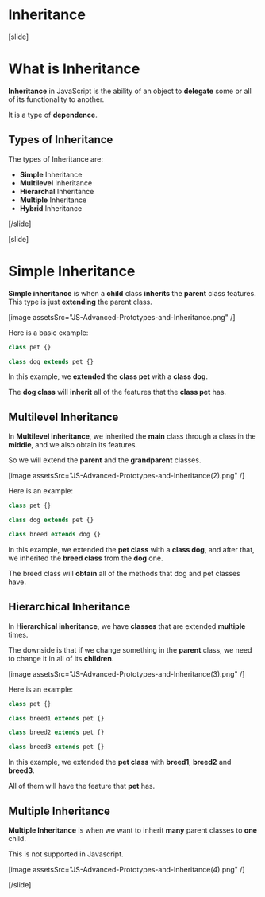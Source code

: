 # Inheritance

[slide]
# What is Inheritance

**Inheritance** in JavaScript is the ability of an object to **delegate** some or all of its functionality to another. 

It is a type of **dependence**.

## Types of Inheritance

The types of Inheritance are:

-  **Simple** Inheritance
-  **Multilevel** Inheritance
-  **Hierarchal** Inheritance
-  **Multiple** Inheritance
-  **Hybrid** Inheritance

[/slide]

[slide]
# Simple Inheritance

**Simple inheritance** is when a **child** class **inherits** the **parent** class features. This type is just **extending** the parent class.

[image assetsSrc="JS-Advanced-Prototypes-and-Inheritance.png" /]

Here is a basic example:

```js
class pet {}

class dog extends pet {}
```

In this example, we **extended** the **class pet** with a **class dog**. 

The **dog class** will **inherit** all of the features that the **class pet** has.

## Multilevel Inheritance

In **Multilevel inheritance**, we inherited the **main** class through a class in the **middle**, and we also obtain its features. 

So we will extend the **parent** and the **grandparent** classes.

[image assetsSrc="JS-Advanced-Prototypes-and-Inheritance(2).png" /]

Here is an example:

```js
class pet {}

class dog extends pet {}

class breed extends dog {}
```

In this example, we extended the **pet class** with a **class dog**, and after that, we inherited the **breed class** from the **dog** one. 

The breed class will **obtain** all of the methods that dog and pet classes have.

## Hierarchical Inheritance

In **Hierarchical inheritance**, we have **classes** that are extended **multiple** times. 

The downside is that if we change something in the **parent** class, we need to change it in all of its **children**.

[image assetsSrc="JS-Advanced-Prototypes-and-Inheritance(3).png" /]

Here is an example:

```js
class pet {}

class breed1 extends pet {}

class breed2 extends pet {}

class breed3 extends pet {}
```

In this example, we extended the **pet class** with **breed1**, **breed2** and **breed3**. 

All of them will have the feature that **pet** has.

## Multiple Inheritance

**Multiple Inheritance** is when we want to inherit **many** parent classes to **one** child.

This is not supported in Javascript.

[image assetsSrc="JS-Advanced-Prototypes-and-Inheritance(4).png" /]

[/slide]
